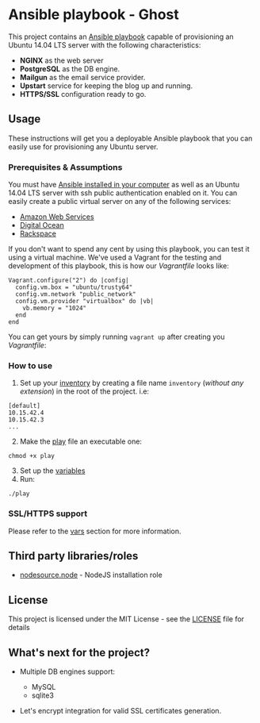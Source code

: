 # Ansible playbook - Ghost

This project contains an [Ansible playbook](http://docs.ansible.com/ansible/playbooks.html) capable
of provisioning an Ubuntu 14.04 LTS server with the following characteristics:

* **NGINX** as the web server
* **PostgreSQL** as the DB engine.
* **Mailgun** as the email service provider.
* **Upstart** service for keeping the blog up and running.
* **HTTPS/SSL** configuration ready to go.

## Usage

These instructions will get you a deployable Ansible playbook that you can easily 
use for provisioning any Ubuntu server.

### Prerequisites & Assumptions

You must have [Ansible installed in your computer](http://docs.ansible.com/ansible/intro_installation.html) 
as well as an Ubuntu 14.04 LTS server with ssh public authentication enabled on it. You can easily create 
a public virtual server on any of the following services:

* [Amazon Web Services](https://aws.amazon.com/)
* [Digital Ocean](https://www.digitalocean.com/)
* [Rackspace](https://www.rackspace.com/)

If you don't want to spend any cent by using this playbook, you can test it 
using a virtual machine. We've used a Vagrant for the testing and development of this playbook, 
this is how our *Vagrantfile* looks like:

```
Vagrant.configure("2") do |config|
  config.vm.box = "ubuntu/trusty64"
  config.vm.network "public_network"
  config.vm.provider "virtualbox" do |vb|
    vb.memory = "1024"
  end
end
```

You can get yours by simply running `vagrant up` after creating you _Vagrantfile_:

### How to use

1. Set up your [inventory](http://docs.ansible.com/ansible/intro_inventory.html)
 by creating a file name `inventory` (_without any extension_) in the root of the project. i.e: 

 ```
 [default]
 10.15.42.4
 10.15.42.3
 ...
 ```

2. Make the [play](play) file an executable one:
 ```
 chmod +x play
 ```

3. Set up the [variables](group_vars)
4. Run:

 ```
 ./play
 ```

### SSL/HTTPS support

Please refer to the [vars](group_vars) section for more information.

## Third party libraries/roles

* [nodesource.node](https://github.com/nodesource/ansible-nodejs-role) - NodeJS installation role

## License

This project is licensed under the MIT License - see the [LICENSE](LICENSE) file for details

## What's next for the project?

* Multiple DB engines support:
    * MySQL
    * sqlite3

* Let's encrypt integration for valid SSL certificates generation.
